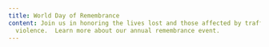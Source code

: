 ```yaml
---
title: World Day of Remembrance
content: Join us in honoring the lives lost and those affected by traffic
  violence.  Learn more about our annual remembrance event.
---
```

